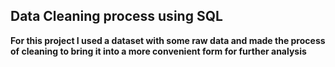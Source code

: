 ## Data Cleaning process using SQL

**For this project I used a dataset with some raw data and made the process of cleaning to bring it into a more convenient form for further analysis**


